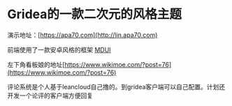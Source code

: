 # Gridea的一款二次元的风格主题

演示地址：[https://apa70.com](http://lin.apa70.com)

前端使用了一款安卓风格的框架 [MDUI](https://www.mdui.org/)

左下角看板娘的地址[https://www.wikimoe.com/?post=76](https://www.wikimoe.com/?post=76)

评论系统是个人基于leancloud自己撸的。到gridea客户端可以自己配置。计划还开发一个论评的客户端方便回复

